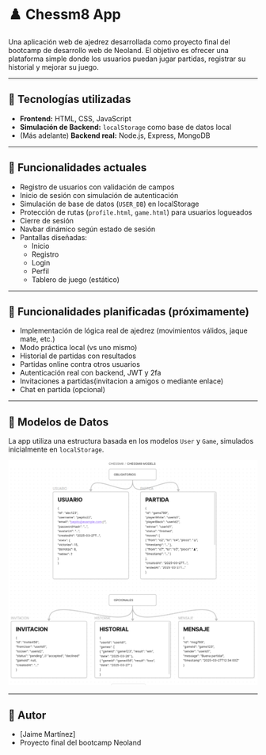 # ♟️ Chessm8 App

Una aplicación web de ajedrez desarrollada como proyecto final del bootcamp de desarrollo web de Neoland. El objetivo es ofrecer una plataforma simple donde los usuarios puedan jugar partidas, registrar su historial y mejorar su juego.

---

## 🚀 Tecnologías utilizadas

- **Frontend:** HTML, CSS, JavaScript
- **Simulación de Backend:** `localStorage` como base de datos local
- (Más adelante) **Backend real:** Node.js, Express, MongoDB

---

## 🧩 Funcionalidades actuales

- Registro de usuarios con validación de campos
- Inicio de sesión con simulación de autenticación
- Simulación de base de datos (`USER_DB`) en localStorage
- Protección de rutas (`profile.html`, `game.html`) para usuarios logueados
- Cierre de sesión
- Navbar dinámico según estado de sesión
- Pantallas diseñadas:
  - Inicio
  - Registro
  - Login
  - Perfil
  - Tablero de juego (estático)

---

## 🧱 Funcionalidades planificadas (próximamente)

- Implementación de lógica real de ajedrez (movimientos válidos, jaque mate, etc.)
- Modo práctica local (vs uno mismo)
- Historial de partidas con resultados
- Partidas online contra otros usuarios
- Autenticación real con backend, JWT y 2fa
- Invitaciones a partidas(invitacion a amigos o mediante enlace) 
- Chat en partida (opcional)

---

## 🧬 Modelos de Datos

La app utiliza una estructura basada en los modelos `User` y `Game`, simulados inicialmente en `localStorage`.

![Modelos de datos](assets/modelos-datos.png)

---

## 👤 Autor

- [Jaime Martínez]
- Proyecto final del bootcamp Neoland

